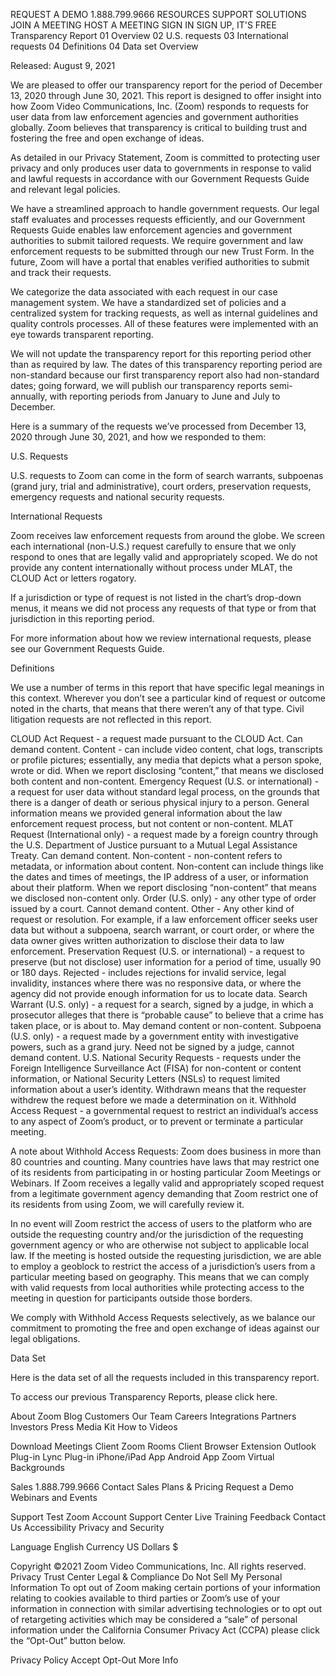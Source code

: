 REQUEST A DEMO 1.888.799.9666 RESOURCES  SUPPORT
SOLUTIONS 
JOIN A MEETING
HOST A MEETING 
SIGN IN
SIGN UP, IT'S FREE
Transparency Report
01
Overview
02
U.S. requests
03
International requests
04
Definitions
04
Data set
Overview

Released: August 9, 2021

We are pleased to offer our transparency report for the period of December 13, 2020 through June 30, 2021. This report is designed to offer insight into how Zoom Video Communications, Inc. (Zoom) responds to requests for user data from law enforcement agencies and government authorities globally. Zoom believes that transparency is critical to building trust and fostering the free and open exchange of ideas.

As detailed in our Privacy Statement, Zoom is committed to protecting user privacy and only produces user data to governments in response to valid and lawful requests in accordance with our Government Requests Guide and relevant legal policies.

We have a streamlined approach to handle government requests. Our legal staff evaluates and processes requests efficiently, and our Government Requests Guide enables law enforcement agencies and government authorities to submit tailored requests. We require government and law enforcement requests to be submitted through our new Trust Form. In the future, Zoom will have a portal that enables verified authorities to submit and track their requests.

We categorize the data associated with each request in our case management system. We have a standardized set of policies and a centralized system for tracking requests, as well as internal guidelines and quality controls processes. All of these features were implemented with an eye towards transparent reporting.

We will not update the transparency report for this reporting period other than as required by law. The dates of this transparency reporting period are non-standard because our first transparency report also had non-standard dates; going forward, we will publish our transparency reports semi-annually, with reporting periods from January to June and July to December.

Here is a summary of the requests we’ve processed from December 13, 2020 through June 30, 2021, and how we responded to them:

U.S. Requests

U.S. requests to Zoom can come in the form of search warrants, subpoenas (grand jury, trial and administrative), court orders, preservation requests, emergency requests and national security requests.

International Requests

Zoom receives law enforcement requests from around the globe. We screen each international (non-U.S.) request carefully to ensure that we only respond to ones that are legally valid and appropriately scoped. We do not provide any content internationally without process under MLAT, the CLOUD Act or letters rogatory.

If a jurisdiction or type of request is not listed in the chart’s drop-down menus, it means we did not process any requests of that type or from that jurisdiction in this reporting period.

For more information about how we review international requests, please see our Government Requests Guide.

Definitions

We use a number of terms in this report that have specific legal meanings in this context. Wherever you don’t see a particular kind of request or outcome noted in the charts, that means that there weren’t any of that type. Civil litigation requests are not reflected in this report.

CLOUD Act Request - a request made pursuant to the CLOUD Act. Can demand content.
Content - can include video content, chat logs, transcripts or profile pictures; essentially, any media that depicts what a person spoke, wrote or did. When we report disclosing “content,” that means we disclosed both content and non-content.
Emergency Request (U.S. or international) - a request for user data without standard legal process, on the grounds that there is a danger of death or serious physical injury to a person.
General information means we provided general information about the law enforcement request process, but not content or non-content.
MLAT Request (International only) - a request made by a foreign country through the U.S. Department of Justice pursuant to a Mutual Legal Assistance Treaty. Can demand content.
Non-content - non-content refers to metadata, or information about content. Non-content can include things like the dates and times of meetings, the IP address of a user, or information about their platform. When we report disclosing “non-content” that means we disclosed non-content only.
Order (U.S. only) - any other type of order issued by a court. Cannot demand content.
Other - Any other kind of request or resolution. For example, if a law enforcement officer seeks user data but without a subpoena, search warrant, or court order, or where the data owner gives written authorization to disclose their data to law enforcement.
Preservation Request (U.S. or international) - a request to preserve (but not disclose) user information for a period of time, usually 90 or 180 days.
Rejected - includes rejections for invalid service, legal invalidity, instances where there was no responsive data, or where the agency did not provide enough information for us to locate data.
Search Warrant (U.S. only) - a request for a search, signed by a judge, in which a prosecutor alleges that there is “probable cause” to believe that a crime has taken place, or is about to. May demand content or non-content.
Subpoena (U.S. only) - a request made by a government entity with investigative powers, such as a grand jury. Need not be signed by a judge, cannot demand content.
U.S. National Security Requests - requests under the Foreign Intelligence Surveillance Act (FISA) for non-content or content information, or National Security Letters (NSLs) to request limited information about a user’s identity.
Withdrawn means that the requester withdrew the request before we made a determination on it.
Withhold Access Request - a governmental request to restrict an individual’s access to any aspect of Zoom’s product, or to prevent or terminate a particular meeting.

A note about Withhold Access Requests: Zoom does business in more than 80 countries and counting. Many countries have laws that may restrict one of its residents from participating in or hosting particular Zoom Meetings or Webinars. If Zoom receives a legally valid and appropriately scoped request from a legitimate government agency demanding that Zoom restrict one of its residents from using Zoom, we will carefully review it.

In no event will Zoom restrict the access of users to the platform who are outside the requesting country and/or the jurisdiction of the requesting government agency or who are otherwise not subject to applicable local law. If the meeting is hosted outside the requesting jurisdiction, we are able to employ a geoblock to restrict the access of a jurisdiction’s users from a particular meeting based on geography. This means that we can comply with valid requests from local authorities while protecting access to the meeting in question for participants outside those borders.

We comply with Withhold Access Requests selectively, as we balance our commitment to promoting the free and open exchange of ideas against our legal obligations.

Data Set

Here is the data set of all the requests included in this transparency report.

To access our previous Transparency Reports, please click here.

About
Zoom Blog
Customers
Our Team
Careers
Integrations
Partners
Investors
Press
Media Kit
How to Videos
	
Download
Meetings Client
Zoom Rooms Client
Browser Extension
Outlook Plug-in
Lync Plug-in
iPhone/iPad App
Android App
Zoom Virtual Backgrounds
	
Sales
1.888.799.9666
Contact Sales
Plans & Pricing
Request a Demo
Webinars and Events
	
Support
Test Zoom
Account
Support Center
Live Training
Feedback
Contact Us
Accessibility
Privacy and Security
	
Language
English 
Currency
US Dollars $ 
    


Copyright ©2021 Zoom Video Communications, Inc. All rights reserved. Privacy Trust Center Legal & Compliance Do Not Sell My Personal Information
To opt out of Zoom making certain portions of your information relating to cookies available to third parties or Zoom’s use of your information in connection with similar advertising technologies or to opt out of retargeting activities which may be considered a “sale” of personal information under the California Consumer Privacy Act (CCPA) please click the “Opt-Out” button below.

Privacy Policy
Accept Opt-Out More Info